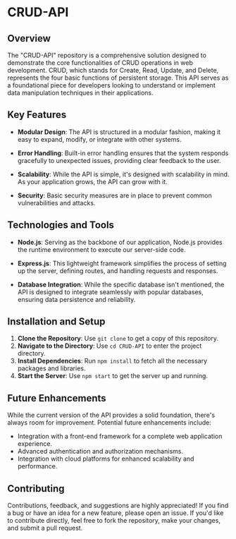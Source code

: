 # CRUD-API

## Overview
The "CRUD-API" repository is a comprehensive solution designed to demonstrate the core functionalities of CRUD operations in web development. CRUD, which stands for Create, Read, Update, and Delete, represents the four basic functions of persistent storage. This API serves as a foundational piece for developers looking to understand or implement data manipulation techniques in their applications.

## Key Features

- **Modular Design**: The API is structured in a modular fashion, making it easy to expand, modify, or integrate with other systems.

- **Error Handling**: Built-in error handling ensures that the system responds gracefully to unexpected issues, providing clear feedback to the user.

- **Scalability**: While the API is simple, it's designed with scalability in mind. As your application grows, the API can grow with it.

- **Security**: Basic security measures are in place to prevent common vulnerabilities and attacks.

## Technologies and Tools

- **Node.js**: Serving as the backbone of our application, Node.js provides the runtime environment to execute our server-side code.

- **Express.js**: This lightweight framework simplifies the process of setting up the server, defining routes, and handling requests and responses.

- **Database Integration**: While the specific database isn't mentioned, the API is designed to integrate seamlessly with popular databases, ensuring data persistence and reliability.

## Installation and Setup

1. **Clone the Repository**: Use `git clone` to get a copy of this repository.
2. **Navigate to the Directory**: Use `cd CRUD-API` to enter the project directory.
3. **Install Dependencies**: Run `npm install` to fetch all the necessary packages and libraries.
4. **Start the Server**: Use `npm start` to get the server up and running.

## Future Enhancements

While the current version of the API provides a solid foundation, there's always room for improvement. Potential future enhancements include:

- Integration with a front-end framework for a complete web application experience.
- Advanced authentication and authorization mechanisms.
- Integration with cloud platforms for enhanced scalability and performance.

## Contributing

Contributions, feedback, and suggestions are highly appreciated! If you find a bug or have an idea for a new feature, please open an issue. If you'd like to contribute directly, feel free to fork the repository, make your changes, and submit a pull request.

